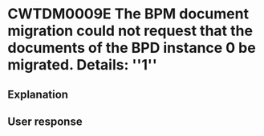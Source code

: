 # CWTDM0009E The BPM document migration could not request that the documents of the BPD instance 0 be migrated. Details: ''1''

## Explanation

## User response